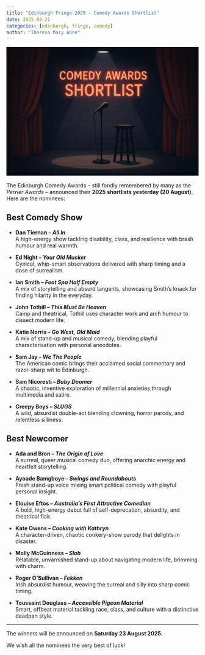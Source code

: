 ```yaml
---
title: "Edinburgh Fringe 2025 – Comedy Awards Shortlist"
date: 2025-08-21
categories: [edinburgh, fringe, comedy]
author: "Theresa Mary Anne"
---
```


![Comedy Awards Shortlist](/assets/images/awards.png)

The Edinburgh Comedy Awards – still fondly remembered by many as the *Perrier Awards* – announced their **2025 shortlists yesterday (20 August)**. Here are the nominees:

## Best Comedy Show

- **Dan Tiernan – *All In***  
  A high-energy show tackling disability, class, and resilience with brash humour and real warmth.

- **Ed Night – *Your Old Mucker***  
  Cynical, whip-smart observations delivered with sharp timing and a dose of surrealism.

- **Ian Smith – *Foot Spa Half Empty***  
  A mix of storytelling and absurd tangents, showcasing Smith’s knack for finding hilarity in the everyday.

- **John Tothill – *This Must Be Heaven***  
  Camp and theatrical, Tothill uses character work and arch humour to dissect modern life.

- **Katie Norris – *Go West, Old Maid***  
  A mix of stand-up and musical comedy, blending playful characterisation with personal anecdotes.

- **Sam Jay – *We The People***  
  The American comic brings their acclaimed social commentary and razor-sharp wit to Edinburgh.

- **Sam Nicoresti – *Baby Doomer***  
  A chaotic, inventive exploration of millennial anxieties through multimedia and satire.

- **Creepy Boys – *SLUGS***  
  A wild, absurdist double-act blending clowning, horror parody, and relentless silliness.

## Best Newcomer

- **Ada and Bron – *The Origin of Love***  
  A surreal, queer musical comedy duo, offering anarchic energy and heartfelt storytelling.

- **Ayoade Bamgboye – *Swings and Roundabouts***  
  Fresh stand-up voice mixing smart political comedy with playful personal insight.

- **Elouise Eftos – *Australia’s First Attractive Comedian***  
  A bold, high-energy debut full of self-deprecation, absurdity, and theatrical flair.

- **Kate Owens – *Cooking with Kathryn***  
  A character-driven, chaotic cookery-show parody that delights in disaster.

- **Molly McGuinness – *Slob***  
  Relatable, unvarnished stand-up about navigating modern life, brimming with charm.

- **Roger O’Sullivan – *Fekken***  
  Irish absurdist humour, weaving the surreal and silly into sharp comic timing.

- **Toussaint Douglass – *Accessible Pigeon Material***  
  Smart, offbeat material tackling race, class, and culture with a distinctive deadpan style.

---

The winners will be announced on **Saturday 23 August 2025**.  

We wish all the nominees the very best of luck!
